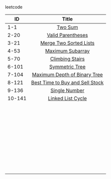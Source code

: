 leetcode

| ID     |                            Title                             |
| ------ | :----------------------------------------------------------: |
| 1-1    |       [Two Sum](https://leetcode.com/problems/two-sum)       |
| 2-20   | [Valid Parentheses](https://leetcode.com/problems/valid-parentheses) |
| 3-21   | [Merge Two Sorted Lists](https://leetcode.com/problems/merge-two-sorted-lists) |
| 4-53   | [Maximum Subarray](https://leetcode.com/problems/maximum-subarray) |
| 5-70   | [Climbing Stairs](https://leetcode.com/problems/climbing-stairs) |
| 6-101  | [Symmetric Tree](https://leetcode.com/problems/symmetric-tree) |
| 7-104  | [Maximum Depth of Binary Tree](https://leetcode.com/problems/maximum-depth-of-binary-tree) |
| 8-121  | [Best Time to Buy and Sell Stock](https://leetcode.com/problems/best-time-to-buy-and-sell-stock) |
| 9-136  | [Single Number](https://leetcode.com/problems/single-number) |
| 10-141 | [Linked List Cycle](https://leetcode.com/problems/linked-list-cycle) |
|        |                                                              |
|        |                                                              |
|        |                                                              |
|        |                                                              |
|        |                                                              |
|        |                                                              |
|        |                                                              |
|        |                                                              |
|        |                                                              |
|        |                                                              |
|        |                                                              |
|        |                                                              |
|        |                                                              |
|        |                                                              |
|        |                                                              |
|        |                                                              |
|        |                                                              |
|        |                                                              |
|        |                                                              |
|        |                                                              |
|        |                                                              |
|        |                                                              |
|        |                                                              |
|        |                                                              |
|        |                                                              |
|        |                                                              |
|        |                                                              |
|        |                                                              |
|        |                                                              |
|        |                                                              |
|        |                                                              |
|        |                                                              |
|        |                                                              |
|        |                                                              |
|        |                                                              |
|        |                                                              |
|        |                                                              |
|        |                                                              |
|        |                                                              |



